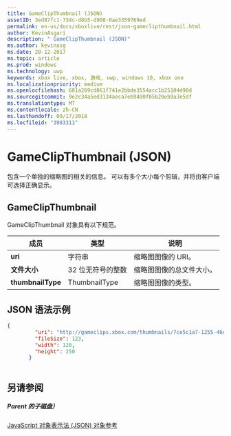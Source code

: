 ```yaml
---
title: GameClipThumbnail (JSON)
assetID: 3ed87fc1-734c-d8b5-d908-0ae3359769ed
permalink: en-us/docs/xboxlive/rest/json-gameclipthumbnail.html
author: KevinAsgari
description: " GameClipThumbnail (JSON)"
ms.author: kevinasg
ms.date: 20-12-2017
ms.topic: article
ms.prod: windows
ms.technology: uwp
keywords: xbox live, xbox, 游戏, uwp, windows 10, xbox one
ms.localizationpriority: medium
ms.openlocfilehash: 681a269cd861f741e2bbde3554acc1b25104d90d
ms.sourcegitcommit: 9e2c34a5ed3134aeca7eb9490f05b20eb9a3e5df
ms.translationtype: MT
ms.contentlocale: zh-CN
ms.lasthandoff: 09/17/2018
ms.locfileid: "3983311"
---
```

# <a name="gameclipthumbnail-json"></a>GameClipThumbnail (JSON)
包含一个单独的缩略图的相关的信息。 可以有多个大小每个剪辑，并将由客户端可选择正确显示。 
<a id="ID4EN"></a>

 
## <a name="gameclipthumbnail"></a>GameClipThumbnail
 
GameClipThumbnail 对象具有以下规范。
 
| 成员| 类型| 说明| 
| --- | --- | --- | 
| <b>uri</b>| 字符串| 缩略图图像的 URI。| 
| <b>文件大小</b>| 32 位无符号的整数| 缩略图图像的总文件大小。| 
| <b>thumbnailType</b>| ThumbnailType| 缩略图图像的类型。| 
  
<a id="ID4EAC"></a>

 
## <a name="sample-json-syntax"></a>JSON 语法示例
 

```json
{
         "uri": "http://gameclips.xbox.com/thumbnails/7ce5c1a7-1255-46d3-a90e-34a0e2dfab06/small.jpg",
         "fileSize": 123,
         "width": 120,
         "height": 250
       }
    
```

  
<a id="ID4EJC"></a>

 
## <a name="see-also"></a>另请参阅
 
<a id="ID4ELC"></a>

 
##### <a name="parent"></a>Parent 的子磁盘） 

[JavaScript 对象表示法 (JSON) 对象参考](atoc-xboxlivews-reference-json.md)

   